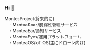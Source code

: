 ### Hi 👋
MonteaProject(将来的に)  
&nbsp;&nbsp;&nbsp;・MonteaScan/脆弱性管理サービス  
&nbsp;&nbsp;&nbsp;・MonteaEar/通知サービス  
&nbsp;&nbsp;&nbsp;・MonteaEyes/運用プラットフォーム  
&nbsp;&nbsp;&nbsp;・MonteaOS/IoT OS(主にドローン向け)  

<!--
**MonteaProject/MonteaProject** is a ✨ _special_ ✨ repository because its `README.md` (this file) appears on your GitHub profile.

Here are some ideas to get you started:

- 🔭 I’m currently working on ...
- 🌱 I’m currently learning ...
- 👯 I’m looking to collaborate on ...
- 🤔 I’m looking for help with ...
- 💬 Ask me about ...
- 📫 How to reach me: ...
- 😄 Pronouns: ...
- ⚡ Fun fact: ...
-->
